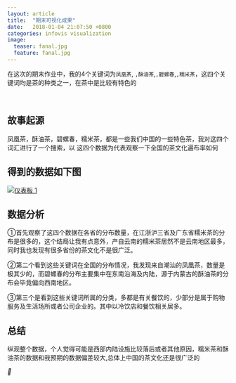 ```yaml
---
layout: article
title:  "期末可视化成果"
date:   2018-01-04 21:07:50 +0800
categories: infovis visualization
image:
  teaser: fanal.jpg
  feature: fanal.jpg
---
```

在这次的期末作业中，我的4个关键词为`凤凰茶`, `,酥油茶`,`,碧螺春`,`,糯米茶`，这四个关键词均是茶的种类之一，在茶中是比较有特色的

 
## 故事起源
凤凰茶，酥油茶，碧螺春，糯米茶，都是一些我们中国的一些特色茶，我对这四个词汇进行了一个搜索，以
这四个数据为代表观察一下全国的茶文化遍布率如何


## 得到的数据如下图
<div class='tableauPlaceholder' id='viz1515424138376' style='position: relative'>
        <noscript><a href='#'><img alt='仪表板 1 ' src='https:&#47;&#47;public.tableau.com&#47;static&#47;images&#47;11&#47;11_172&#47;1_1&#47;1_rss.png' style='border: none' /></a>
        </noscript>
        <object class='tableauViz'  style='display:none;'><param name='host_url' value='https%3A%2F%2Fpublic.tableau.com%2F' /> <param name='embed_code_version' value='3' /> <param name='site_root' value='' /><param name='name' value='11_172&#47;1_1' /><param name='tabs' value='no' /><param name='toolbar' value='yes' /><param name='static_image' value='https:&#47;&#47;public.tableau.com&#47;static&#47;images&#47;11&#47;11_172&#47;1_1&#47;1.png' /> <param name='animate_transition' value='yes' /><param name='display_static_image' value='yes' /><param name='display_spinner' value='yes' /><param name='display_overlay' value='yes' /><param name='display_count' value='yes' /><param name='filter' value='publish=yes' />
        </object>
</div>                
<script type='text/javascript'>                    var divElement = document.getElementById('viz1515424138376');                    var vizElement = divElement.getElementsByTagName('object')[0];                    vizElement.style.width='100%';vizElement.style.height=(divElement.offsetWidth*0.75)+'px';                    var scriptElement = document.createElement('script');                    scriptElement.src = 'https://public.tableau.com/javascripts/api/viz_v1.js';                    vizElement.parentNode.insertBefore(scriptElement, vizElement);                
</script>
 
## 数据分析

①首先观察了这四个数据在各省的分布数量，在江浙沪三省及广东省糯米茶的分布是很多的，这个结局让我有点意外，产自云南的糯米茶居然不是云南地区最多，同时我也发现有很多省份的茶文化不是很广泛。

②第二个看到这些关键词在全国的分布情况，我发现来自潮汕的凤凰茶，数量是极其少的，而碧螺春的分布主要集中在东南沿海及内陆，源于内蒙古的酥油茶的分布会毕竟偏向西南地区。

③第三个是看到这些关键词所属的分类，多都是有关餐饮的，少部分是属于购物服务及生活场所或者公司企业的。其中以冷饮店和餐饮相关居多。
 
## 总结
纵观整个数据，个人觉得可能是西部内陆设施比较落后或者其他原因，糯米茶和酥油茶的数据和我预期的数据偏差较大,总体上中国的茶文化还是很广泛的
 
 
_🙂_
